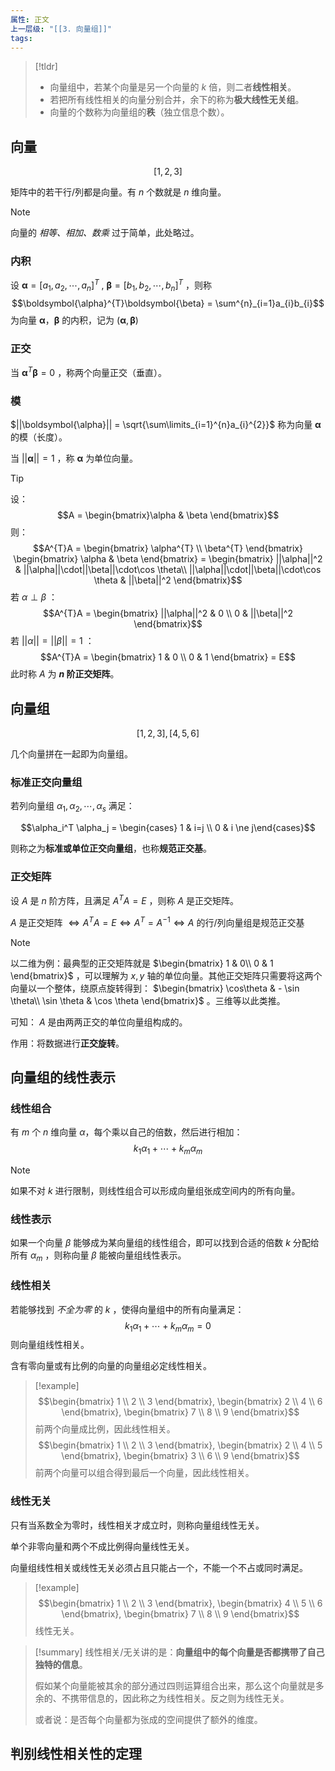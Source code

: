 ```yaml
---
属性: 正文
上一层级: "[[3. 向量组]]"
tags:
---
```


> [!tldr] 
> - 向量组中，若某个向量是另一个向量的 $k$ 倍，则二者**线性相关**。
> - 若把所有线性相关的向量分别合并，余下的称为**极大线性无关组**。
> - 向量的个数称为向量组的**秩**（独立信息个数）。

## 向量

$$[1,2,3]$$

矩阵中的若干行/列都是向量。有 $n$ 个数就是 $n$ 维向量。

> [!note] 
> 向量的 *相等、相加、数乘* 过于简单，此处略过。

### 内积

设 $\boldsymbol{\alpha} =[a_{1},a_{2},\cdots,a_{n}]^{T}$ , $\boldsymbol{\beta} =[b_{1},b_{2},\cdots,b_{n}]^{T}$ ，则称 $$\boldsymbol{\alpha}^{T}\boldsymbol{\beta} = \sum^{n}_{i=1}a_{i}b_{i}$$ 为向量 $\boldsymbol{\alpha}$，$\boldsymbol{\beta}$ 的内积，记为 $(\boldsymbol{\alpha}, \boldsymbol{\beta})$

### 正交

当 $\boldsymbol{\alpha}^{T}\boldsymbol{\beta} = 0$ ，称两个向量正交（垂直）。

### 模

$||\boldsymbol{\alpha}|| = \sqrt{\sum\limits_{i=1}^{n}a_{i}^{2}}$ 称为向量 $\boldsymbol{\alpha}$ 的模（长度）。

当 $||\boldsymbol{\alpha}||=1$ ，称 $\boldsymbol{\alpha}$ 为单位向量。

> [!tip] 
> 设： $$A = \begin{bmatrix}\alpha & \beta \end{bmatrix}$$
> 则： $$A^{T}A = \begin{bmatrix} \alpha^{T} \\ \beta^{T} \end{bmatrix} \begin{bmatrix} \alpha & \beta \end{bmatrix} = \begin{bmatrix} ||\alpha||^2 & ||\alpha||\cdot||\beta||\cdot\cos \theta\\ ||\alpha||\cdot||\beta||\cdot\cos \theta & ||\beta||^2 \end{bmatrix}$$
> 若 $\alpha \perp \beta$ ：
> $$A^{T}A = \begin{bmatrix} ||\alpha||^2 & 0 \\ 0 & ||\beta||^2 \end{bmatrix}$$
> 若 $||\alpha|| = ||\beta|| = 1$ ：
> $$A^{T}A = \begin{bmatrix} 1 & 0 \\ 0 & 1 \end{bmatrix} = E$$
> 此时称 $A$ 为 **$n$ 阶正交矩阵**。

## 向量组

$$[1,2,3], [4,5,6]$$

几个向量拼在一起即为向量组。

### 标准正交向量组

若列向量组 $\alpha_{1},\alpha_{2},\cdots,\alpha_{s}$ 满足：

$$\alpha_i^T \alpha_j = \begin{cases} 1 & i=j \\ 0 & i \ne j\end{cases}$$

则称之为**标准或单位正交向量组**，也称**规范正交基**。

### 正交矩阵

设 $A$ 是 $n$ 阶方阵，且满足 $A^{T}A = E$ ，则称 $A$ 是正交矩阵。

$A$ 是正交矩阵 $\Leftrightarrow A^{T}A=E \Leftrightarrow A^{T}=A^{-1} \Leftrightarrow A$ 的行/列向量组是规范正交基

> [!note] 
> 以二维为例：最典型的正交矩阵就是 $\begin{bmatrix} 1 & 0\\ 0 & 1 \end{bmatrix}$ ，可以理解为 $x,y$ 轴的单位向量。其他正交矩阵只需要将这两个向量以一个整体，绕原点旋转得到： $\begin{bmatrix} \cos\theta & - \sin \theta\\ \sin \theta & \cos \theta \end{bmatrix}$ 。三维等以此类推。
> 
> 可知： $A$ 是由两两正交的单位向量组构成的。
> 
> 作用：将数据进行**正交旋转**。

## 向量组的线性表示

### 线性组合

有 $m$ 个 $n$ 维向量 $\alpha$，每个乘以自己的倍数，然后进行相加：
$$k_{1}\alpha_{1} + \cdots + k_{m}\alpha_{m}$$

> [!note] 
> 如果不对 $k$ 进行限制，则线性组合可以形成向量组张成空间内的所有向量。

### 线性表示

如果一个向量 $\beta$ 能够成为某向量组的线性组合，即可以找到合适的倍数 $k$ 分配给所有 $\alpha_{m}$ ，则称向量 $\beta$ 能被向量组线性表示。

### 线性相关

若能够找到 *不全为零* 的 $k$ ，使得向量组中的所有向量满足： $$k_{1}\alpha_{1} + \cdots + k_{m}\alpha_{m} = 0$$ 则向量组线性相关。

含有零向量或有比例的向量的向量组必定线性相关。

> [!example] 
> $$\begin{bmatrix} 1 \\ 2 \\ 3 \end{bmatrix}, \begin{bmatrix} 2 \\ 4 \\ 6 \end{bmatrix}, \begin{bmatrix} 7 \\ 8 \\ 9 \end{bmatrix}$$ 前两个向量成比例，因此线性相关。
> $$\begin{bmatrix} 1 \\ 2 \\ 3 \end{bmatrix}, \begin{bmatrix} 2 \\ 4 \\ 5 \end{bmatrix}, \begin{bmatrix} 3 \\ 6 \\ 9 \end{bmatrix}$$ 前两个向量可以组合得到最后一个向量，因此线性相关。

### 线性无关

只有当系数全为零时，线性相关才成立时，则称向量组线性无关。

单个非零向量和两个不成比例得向量线性无关。

向量组线性相关或线性无关必须占且只能占一个，不能一个不占或同时满足。

> [!example] 
> $$\begin{bmatrix} 1 \\ 2 \\ 3 \end{bmatrix}, \begin{bmatrix} 4 \\ 5 \\ 6 \end{bmatrix}, \begin{bmatrix} 7 \\ 8 \\ 9 \end{bmatrix}$$ 线性无关。

> [!summary] 
> 线性相关/无关讲的是：**向量组中的每个向量是否都携带了自己独特的信息**。
> 
> 假如某个向量能被其余的部分通过四则运算组合出来，那么这个向量就是多余的、不携带信息的，因此称之为线性相关。反之则为线性无关。
> 
> 或者说：是否每个向量都为张成的空间提供了额外的维度。

## 判别线性相关性的定理

### 